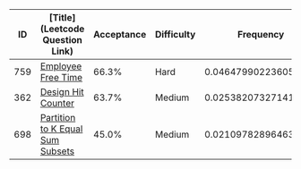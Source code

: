 |ID|[Title](Leetcode Question Link)|Acceptance|Difficulty|Frequency|
|----|-----|----|---|---|
|759|[Employee Free Time]( https://leetcode.com/problems/employee-free-time)|66.3%|Hard|0.046479902236053035|
|362|[Design Hit Counter]( https://leetcode.com/problems/design-hit-counter)|63.7%|Medium|0.025382073271417165|
|698|[Partition to K Equal Sum Subsets]( https://leetcode.com/problems/partition-to-k-equal-sum-subsets)|45.0%|Medium|0.02109782896463587|
